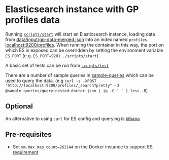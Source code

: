 # Elasticsearch instance with GP profiles data

Running [`scripts/start`](scripts/start) will start an Elasticsearch instance,
loading data from
[data/input/gp-data-merged.json](data/input/gp-data-merged.json) into an index
named `profiles` [localhost:9200/profiles](http://localhost:9200/profiles).
When running the container in this way, the port on which ES is exposed can be
overridden by setting the environment variable `ES_PORT` (e.g. `ES_PORT=9201 ./scripts/start`).

A basic set of tests can be run from [`scripts/test`](scripts/test)

There are a number of sample queries in [sample-queries](./sample-queries) which can be used to query the data. (e.g  `curl -s -XPOST "http://localhost:9200/profiles/_search?pretty" -d @sample_queries/query-nested-doctor.json | jq -C '.' | less -R`)

## Optional

An alternative to using `curl` for ES config and querying is [kibana](https://www.elastic.co/products/kibana)

## Pre-requisites

* Set `vm.max_map_count=262144` on the Docker instance to support ES
  [requirement](https://www.elastic.co/guide/en/elasticsearch/reference/current/docker.html#docker-cli-run-prod-mode)
